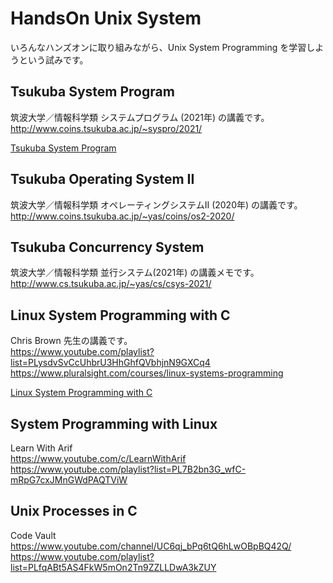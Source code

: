 # HandsOn Unix System

いろんなハンズオンに取り組みながら、Unix System Programming を学習しようという試みです。  


## Tsukuba System Program

筑波大学／情報科学類 システムプログラム (2021年) の講義です。  
http://www.coins.tsukuba.ac.jp/~syspro/2021/  

[Tsukuba System Program](./TKB_Sys_Prog/)  


## Tsukuba Operating System II

筑波大学／情報科学類 オペレーティングシステムII (2020年) の講義です。  
http://www.coins.tsukuba.ac.jp/~yas/coins/os2-2020/  


## Tsukuba Concurrency System

筑波大学／情報科学類 並行システム(2021年) の講義メモです。  
http://www.cs.tsukuba.ac.jp/~yas/cs/csys-2021/  


## Linux System Programming with C

Chris Brown 先生の講義です。  
https://www.youtube.com/playlist?list=PLysdvSvCcUhbrU3HhGhfQVbhjnN9GXCq4  
https://www.pluralsight.com/courses/linux-systems-programming  

[Linux System Programming with C](./Linux_System_Programming_with_C/)  


## System Programming with Linux

Learn With Arif  
https://www.youtube.com/c/LearnWithArif  
https://www.youtube.com/playlist?list=PL7B2bn3G_wfC-mRpG7cxJMnGWdPAQTViW  


## Unix Processes in C

Code Vault  
https://www.youtube.com/channel/UC6qj_bPq6tQ6hLwOBpBQ42Q/  
https://www.youtube.com/playlist?list=PLfqABt5AS4FkW5mOn2Tn9ZZLLDwA3kZUY  

